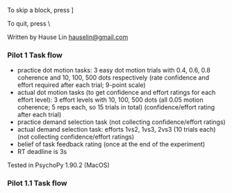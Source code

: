 To skip a block, press ]

To quit, press \

Written by Hause Lin hauselin@gmail.com

### Pilot 1 Task flow

* practice dot motion tasks: 3 easy dot motion trials with 0.4, 0.6, 0.8 coherence and 10, 100, 500 dots respectively (rate confidence and effort required after each trial; 9-point scale)
* actual dot motion tasks (to get confidence and effort ratings for each effort level): 3 effort levels with 10, 100, 500 dots (all 0.05 motion coherence; 5 reps each, so 15 trials in total) (confidence/effort rating after each trial)
* practice demand selection task (not collecting confidence/effort ratings)
* actual demand selection task: efforts 1vs2, 1vs3, 2vs3 (10 trials each) (not collecting confidence/effort ratings)
* belief of task feedback rating (once at the end of the experiment)
* RT deadline is 3s

Tested in PsychoPy 1.90.2 (MacOS)

### Pilot 1.1 Task flow